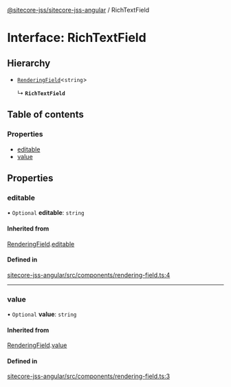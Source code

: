 [@sitecore-jss/sitecore-jss-angular](../README.md) / RichTextField

# Interface: RichTextField

## Hierarchy

- [`RenderingField`](RenderingField.md)<`string`\>

  ↳ **`RichTextField`**

## Table of contents

### Properties

- [editable](RichTextField.md#editable)
- [value](RichTextField.md#value)

## Properties

### editable

• `Optional` **editable**: `string`

#### Inherited from

[RenderingField](RenderingField.md).[editable](RenderingField.md#editable)

#### Defined in

[sitecore-jss-angular/src/components/rendering-field.ts:4](https://github.com/Sitecore/jss/blob/80eb4b618/packages/sitecore-jss-angular/src/components/rendering-field.ts#L4)

___

### value

• `Optional` **value**: `string`

#### Inherited from

[RenderingField](RenderingField.md).[value](RenderingField.md#value)

#### Defined in

[sitecore-jss-angular/src/components/rendering-field.ts:3](https://github.com/Sitecore/jss/blob/80eb4b618/packages/sitecore-jss-angular/src/components/rendering-field.ts#L3)
